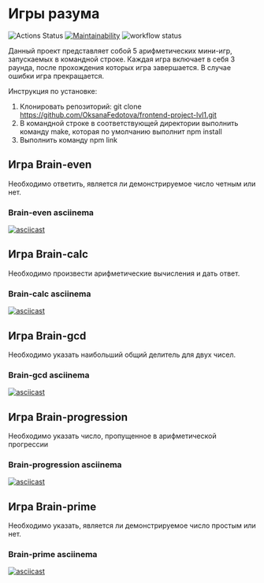 # Игры разума

![Actions Status](https://github.com/OksanaFedotova/frontend-project-lvl1/workflows/hexlet-check/badge.svg)
[![Maintainability](https://api.codeclimate.com/v1/badges/a99a88d28ad37a79dbf6/maintainability)](https://codeclimate.com/github/codeclimate/codeclimate/maintainability)
![workflow status](https://github.com/OksanaFedotova/frontend-project-lvl1/workflows/Super-Linter/badge.svg)

Данный проект представляет собой 5 арифметических мини-игр, запускаемых в командной строке. Каждая игра включает в себя 3 раунда, после прохождения которых игра завершается. В случае ошибки игра прекращается. 

Инструкция по установке: 

1. Клонировать репозиторий: git clone https://github.com/OksanaFedotova/frontend-project-lvl1.git
2. В командной строке в соответствующей директории выполнить команду make, которая по умолчанию выполнит npm install
3. Выполнить команду npm link


## Игра Brain-even

Необходимо ответить, является ли демонстрируемое число четным или нет. 

### Brain-even asciinema
[![asciicast](https://asciinema.org/a/yP7auTL8WmSS66UvpQ1byFEo4.svg)](https://asciinema.org/a/yP7auTL8WmSS66UvpQ1byFEo4)

## Игра Brain-calc 

Необходимо произвести арифметические вычисления и дать ответ.

### Brain-calc asciinema
[![asciicast](https://asciinema.org/a/sKYejna7JhFbR1KMArlPhf7Xy.svg)](https://asciinema.org/a/sKYejna7JhFbR1KMArlPhf7Xy)

## Игра Brain-gcd

Необходимо указать наибольший общий делитель для двух чисел.

### Brain-gcd asciinema
[![asciicast](https://asciinema.org/a/bUIdVB3wavUGcnNQj76fI1WSS.svg)](https://asciinema.org/a/bUIdVB3wavUGcnNQj76fI1WSS)

## Игра Brain-progression

Необходимо указать число, пропущенное в арифметической прогрессии

### Brain-progression asciinema
[![asciicast](https://asciinema.org/a/IJVdGIOZ4LW1iFC1t4QXAMwyX.svg)](https://asciinema.org/a/IJVdGIOZ4LW1iFC1t4QXAMwyX)

## Игра Brain-prime

Необходимо указать, является ли демонстрируемое число простым или нет. 

### Brain-prime asciinema
[![asciicast](https://asciinema.org/a/W9pSRWa04U9dfyAFaQia0hLoN.svg)](https://asciinema.org/a/W9pSRWa04U9dfyAFaQia0hLoN)
